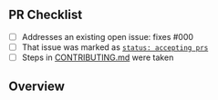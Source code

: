 <!-- 👋 Hi, thanks for sending a PR to my-ts-test! 💖.
Please fill out all fields below and make sure each item is true and [x] checked.
Otherwise we may not be able to review your PR. -->

## PR Checklist

- [ ] Addresses an existing open issue: fixes #000
- [ ] That issue was marked as [`status: accepting prs`](https://github.com/mpellegrini/my-ts-test/issues?q=is%3Aopen+is%3Aissue+label%3A%22status%3A+accepting+prs%22)
- [ ] Steps in [CONTRIBUTING.md](https://github.com/mpellegrini/my-ts-test/blob/main/.github/CONTRIBUTING.md) were taken

## Overview

<!-- Description of what is changed and how the code change does that. -->
